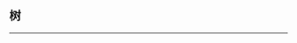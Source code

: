 ## 树

---

<ks-tree></ks-tree>

<script>
  import { company } from 'Data/tree-data'
  
  
  export default{
    kscomponents:['KsTree_v0'],
    data () {
      return {
        company
      }
    },
    
    methods: {
    }
  }
</script>

